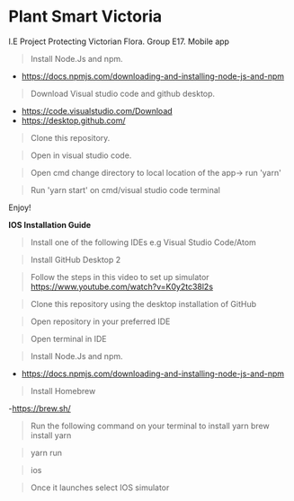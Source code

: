 # Plant Smart Victoria
I.E Project Protecting Victorian Flora. Group E17. Mobile app 


> Install Node.Js and npm.
- https://docs.npmjs.com/downloading-and-installing-node-js-and-npm

> Download Visual studio code and github desktop.
-  https://code.visualstudio.com/Download
-  https://desktop.github.com/

> Clone this repository.

> Open in visual studio code.

> Open cmd change directory to local location of the app-> run 'yarn'

> Run 'yarn start' on cmd/visual studio code terminal

Enjoy!


**IOS Installation Guide**

> Install one of the following IDEs  e.g Visual Studio Code/Atom

> Install GitHub Desktop 2

> Follow the steps in this video to set up simulator https://www.youtube.com/watch?v=K0y2tc38l2s

> Clone this repository using the desktop installation of GitHub

> Open repository in your preferred IDE

> Open terminal in IDE

> Install Node.Js and npm.

- https://docs.npmjs.com/downloading-and-installing-node-js-and-npm

>Install Homebrew 

-https://brew.sh/

> Run the following command on your terminal to install yarn    brew install yarn

> yarn run

> ios

> Once it launches select IOS simulator
